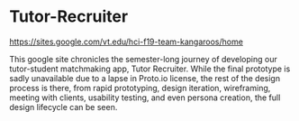 # Tutor-Recruiter

https://sites.google.com/vt.edu/hci-f19-team-kangaroos/home

This google site chronicles the semester-long journey of developing our tutor-student matchmaking app, Tutor Recruiter. While the final prototype is sadly unavailable due to a lapse in Proto.io license, the rest of the design process is there, from rapid prototyping, design iteration, wireframing, meeting with clients, usability testing, and even persona creation, the full design lifecycle can be seen.
